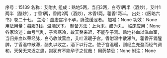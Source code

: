序号：15139
名称：艾附丸
组成：熟地5两，当归3两，白芍1两半（酒炒），艾叶1两半（醋炒），丁香1两，香附2两（酒炒），木香1两，藿香1两半。
出处：《医略六书》卷二十七。
主治：血虚宫冷不孕，脉弦缓涩者。
加减：None
功效：None
用法用量：每服3钱，温酒送下。
制备方法：上为末，醋为丸。
临床应用：None
各家论述：血亏气乱，子宫寒冷，故天癸来迟，不能孕子焉。熟地补血以滋血室，当归养血以荣经脉，白芍收敛营血，艾叶温暖子宫，香附温中散滞气，藿香开胃醒脾，丁香温中散滞，醋丸以收之，酒下以行之。使子宫温暖，则经血充盈而经气调和，天癸无来迟之患，岂犹有不能孕子之忧哉！
用药禁忌：None
附注：None
